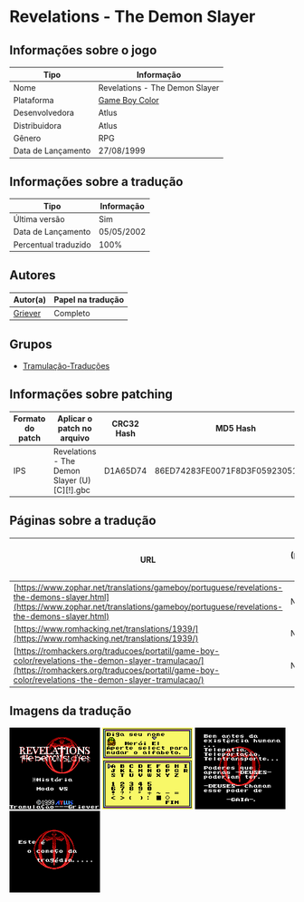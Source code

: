 # Revelations - The Demon Slayer

## Informações sobre o jogo

| Tipo | Informação |
| ----------- | ----------- |
| Nome | Revelations \- The Demon Slayer |
| Plataforma | [Game Boy Color](../) |
| Desenvolvedora | Atlus |
| Distribuidora | Atlus |
| Gênero | RPG |
| Data de Lançamento | 27/08/1999 |

## Informações sobre a tradução

| Tipo | Informação |
| ----------- | ----------- |
| Última versão | Sim |
| Data de Lançamento | 05/05/2002 |
| Percentual traduzido | 100% |

## Autores

| Autor(a) | Papel na tradução |
| ----------- | ----------- |
| [Griever](../../../autores/griever/) | Completo |

## Grupos

* [Tramulação\-Traduções](../../../grupos/tramulacao-traducoes/)

## Informações sobre patching

| Formato do patch | Aplicar o patch no arquivo | CRC32 Hash | MD5 Hash |
| ----------- | ----------- | ----------- | ----------- |
| IPS | Revelations \- The Demon Slayer \(U\) \[C\]\[\!\]\.gbc | D1A65D74 | 86ED74283FE0071F8D3F05923051EFAB |

## Páginas sobre a tradução

| URL | Oficial (publicado pelos autores) | Possuí link de download |
| ----------- | ----------- | ----------- |
| [https://www.zophar.net/translations/gameboy/portuguese/revelations-the-demons-slayer.html](https://www.zophar.net/translations/gameboy/portuguese/revelations-the-demons-slayer.html) | Não | Sim |
| [https://www.romhacking.net/translations/1939/](https://www.romhacking.net/translations/1939/) | Não | Sim |
| [https://romhackers.org/traducoes/portatil/game-boy-color/revelations-the-demon-slayer-tramulacao/](https://romhackers.org/traducoes/portatil/game-boy-color/revelations-the-demon-slayer-tramulacao/) | Não | Não |

## Imagens da tradução

![Imagem de exemplo da tradução 1](1.png)
![Imagem de exemplo da tradução 2](2.png)
![Imagem de exemplo da tradução 3](3.png)
![Imagem de exemplo da tradução 4](4.png)